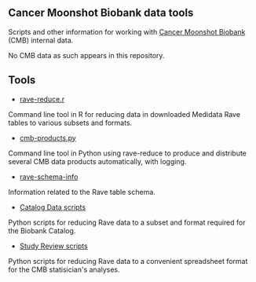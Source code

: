 ## Cancer Moonshot Biobank data tools

Scripts and other information for working with 
[Cancer Moonshot Biobank](https://biospecimens.cancer.gov/programs/cancermoonshot/biobank/default.asp) (CMB) internal data.

No CMB data as such appears in this repository.

## Tools

* [rave-reduce.r](/rave-reduce)

Command line tool in R for reducing data in downloaded Medidata Rave tables 
to various subsets and formats.

* [cmb-products.py](/cmb-products)

Command line tool in Python using rave-reduce to produce and distribute several
CMB data products automatically, with logging.

* [rave-schema-info](/rave-schema-info)

Information related to the Rave table schema.

* [Catalog Data scripts](/Catalog%20Demo/Catalog%20Demo)

Python scripts for reducing Rave data to a subset and format required for the 
Biobank Catalog.

* [Study Review scripts](/Study%20Review/Laura)

Python scripts for reducing Rave data to a convenient spreadsheet format 
for the CMB statisician's analyses.
